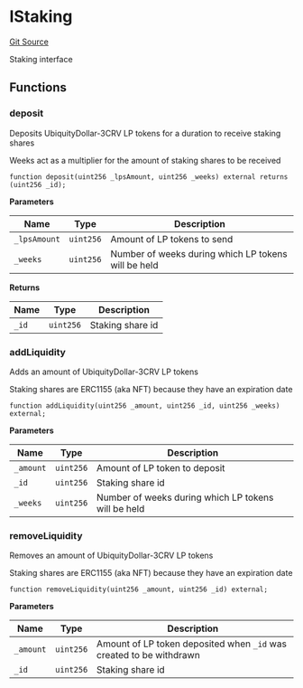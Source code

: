 # IStaking
[Git Source](https://github.com/ubiquity/ubiquity-dollar/blob/386de2abb8d1171ab47c0b149dede7c48631259f/src/dollar/interfaces/IStaking.sol)

Staking interface


## Functions
### deposit

Deposits UbiquityDollar-3CRV LP tokens for a duration to receive staking shares

Weeks act as a multiplier for the amount of staking shares to be received


```solidity
function deposit(uint256 _lpsAmount, uint256 _weeks) external returns (uint256 _id);
```
**Parameters**

|Name|Type|Description|
|----|----|-----------|
|`_lpsAmount`|`uint256`|Amount of LP tokens to send|
|`_weeks`|`uint256`|Number of weeks during which LP tokens will be held|

**Returns**

|Name|Type|Description|
|----|----|-----------|
|`_id`|`uint256`|Staking share id|


### addLiquidity

Adds an amount of UbiquityDollar-3CRV LP tokens

Staking shares are ERC1155 (aka NFT) because they have an expiration date


```solidity
function addLiquidity(uint256 _amount, uint256 _id, uint256 _weeks) external;
```
**Parameters**

|Name|Type|Description|
|----|----|-----------|
|`_amount`|`uint256`|Amount of LP token to deposit|
|`_id`|`uint256`|Staking share id|
|`_weeks`|`uint256`|Number of weeks during which LP tokens will be held|


### removeLiquidity

Removes an amount of UbiquityDollar-3CRV LP tokens

Staking shares are ERC1155 (aka NFT) because they have an expiration date


```solidity
function removeLiquidity(uint256 _amount, uint256 _id) external;
```
**Parameters**

|Name|Type|Description|
|----|----|-----------|
|`_amount`|`uint256`|Amount of LP token deposited when `_id` was created to be withdrawn|
|`_id`|`uint256`|Staking share id|


